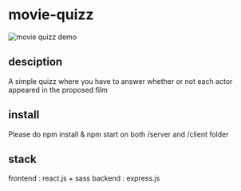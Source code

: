# movie-quizz
![movie quizz demo](demo/demo.gif)

## desciption
A simple quizz where you have to answer whether or not each actor appeared in the proposed film

## install
Please do npm install & npm start on both /server and /client folder

## stack
frontend : react.js + sass
backend : express.js
